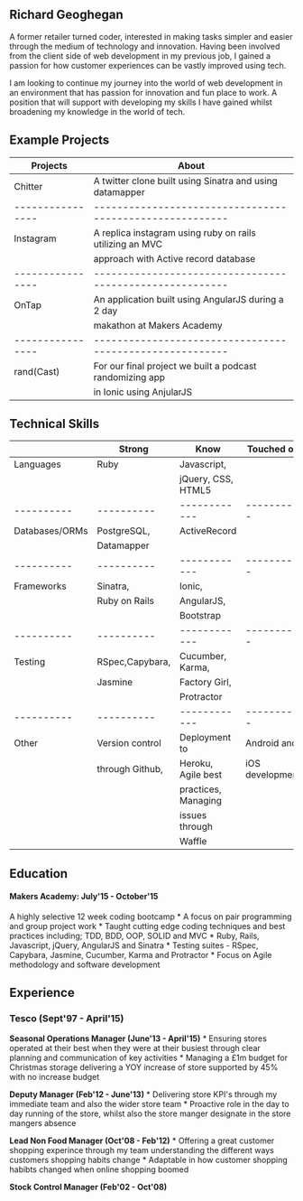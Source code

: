 ## Richard Geoghegan

A former retailer turned coder, interested in making tasks simpler and easier through the medium of technology and innovation. Having been involved from the client side of web development in my previous job, I gained a passion for how customer experiences can be vastly improved using tech.

I am looking to continue my journey into the world of web development in an environment that has passion for innovation and fun place to work. A position that will support with developing my skills I have gained whilst broadening my knowledge in the world of tech.

## Example Projects

| Projects         | About                                                    |
| ---------------- | -------------------------------------------------------- |
| Chitter          |A twitter clone built using Sinatra and using datamapper  |
| ---------------- | -------------------------------------------------------- |
| Instagram        |A replica instagram using ruby on rails utilizing an MVC  |
|                  |approach with Active record database                      |
| ---------------- | -------------------------------------------------------- |
| OnTap            |An application built using AngularJS during a 2 day       |
|                  |makathon at Makers Academy                                |
| ---------------- | -------------------------------------------------------- |
| rand(Cast)       |For our final project we built a podcast randomizing app  |
|                  |in Ionic using AnjularJS

## Technical Skills

|                | Strong         |   Know            |  Touched on     |
| ----------     | ----------     | ------------      | ----------      |
| Languages      |Ruby            |Javascript,        |                 |
|                |                |jQuery, CSS, HTML5 |                 |
| ----------     | ----------     | ------------      | ----------      |
| Databases/ORMs |PostgreSQL,     |ActiveRecord       |                 |
|                |Datamapper      |                   |                 |
| ----------     | ----------     | ------------      | ----------      |
| Frameworks     |Sinatra,        |Ionic,             |                 |
|                |Ruby on Rails   |AngularJS,         |                 |
|                |                |Bootstrap          |                 |
| ----------     | ----------     | ------------      | ----------      |
| Testing        |RSpec,Capybara, |Cucumber, Karma,   |                 |
|                |Jasmine         |Factory Girl,      |                 |
|                |                |Protractor         |                 |
| ----------     | ----------     | ------------      | ----------      |
| Other          |Version control |Deployment to      |Android and      |
|                |through Github, |Heroku, Agile best |iOS development  |
|                |                |practices, Managing|                 |
|                |                |issues through     |                 |
|                |                |Waffle             |                 |

## Education 
#### Makers Academy: July'15 - October'15

A highly selective 12 week coding bootcamp
    * A focus on pair programming and group project work
    * Taught cutting edge coding techniques and best practices including; TDD, BDD, OOP, SOLID and MVC
    * Ruby, Rails, Javascript, jQuery, AngularJS and Sinatra
    * Testing suites - RSpec, Capybara, Jasmine, Cucumber, Karma and Protractor
    * Focus on Agile methodology and software development

## Experience
### Tesco (Sept'97 - April'15)

**Seasonal Operations Manager (June'13  - April'15)**
    * Ensuring stores operated at their best when they were at their busiest through clear planning and communication of key activities
    * Managing a £1m budget for Christmas storage delivering a YOY increase of store supported by 45% with no increase budget

**Deputy Manager (Feb'12 - June'13)**
    * Delivering store KPI's through my immediate team and also the wider store team
    * Proactive role in the day to day running of the store, whilst also the store manger designate in the store mangers absence

**Lead Non Food Manager (Oct'08 - Feb'12)**
    * Offering a great customer shopping experince through my team understanding the different ways customers shopping habits change
    * Adaptable in how customer shopping habibts changed when online shopping boomed

**Stock Control Manager (Feb'02 - Oct'08)**

